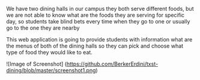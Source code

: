 We have two dining halls in our campus they both serve different foods, 
but we are not able to know what are the foods they are serving for specific day, 
so students take blind bets every time when they go to one or usually go to the one they are nearby

This web application is going to provide students with information 
what are the menus of both of the dining halls so they can pick 
and choose what type of food they would like to eat.

![Image of Screenshot]
(https://github.com/BerkerErdini/txst-dining/blob/master/screenshot1.png)
